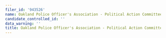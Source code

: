 ```yaml
---
filer_id: '943526'
name: Oakland Police Officer's Association - Political Action Committee
candidate_controlled_id: ''
data_warning: ''
title: Oakland Police Officer's Association - Political Action Committee
---
```


